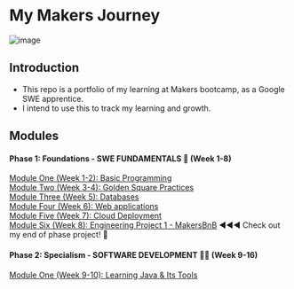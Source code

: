 # My Makers Journey
![image](https://github.com/NatalieJClark/my-makers-journey/assets/107806810/47514f9a-e4ca-496d-83be-b9e005476acc)



## Introduction

- This repo is a portfolio of my learning at Makers bootcamp, as a Google SWE apprentice.
- I intend to use this to track my learning and growth.

## Modules

#### Phase 1: Foundations - SWE FUNDAMENTALS 🧱 (Week 1-8)
[Module One (Week 1-2): Basic Programming](https://github.com/NatalieJClark/my-makers-journey/blob/main/1_swe_fundamentals/1_basic_programming.md)  
[Module Two (Week 3-4): Golden Square Practices](https://github.com/NatalieJClark/my-makers-journey/blob/main/1_swe_fundamentals/2_golden_square.md)  
[Module Three (Week 5): Databases](https://github.com/NatalieJClark/my-makers-journey/blob/main/1_swe_fundamentals/3_databases.md)  
[Module Four (Week 6): Web applications](https://github.com/NatalieJClark/my-makers-journey/blob/main/1_swe_fundamentals/4_web_applications.md)  
[Module Five (Week 7): Cloud Deployment](https://github.com/NatalieJClark/my-makers-journey/blob/main/1_swe_fundamentals/5_cloud_deployment.md)  
[Module Six (Week 8): Engineering Project 1 - MakersBnB](https://github.com/NatalieJClark/my-makers-journey/blob/main/1_swe_fundamentals/6_engineering_project_1.md)  ◀︎◀︎◀︎  Check out my end of phase project! 🚀

#### Phase 2: Specialism - SOFTWARE DEVELOPMENT 👩‍💻 (Week 9-16)
[Module One (Week 9-10): Learning Java & Its Tools](https://github.com/NatalieJClark/my-makers-journey/blob/main/2_software_development/1_learning_java.md)


